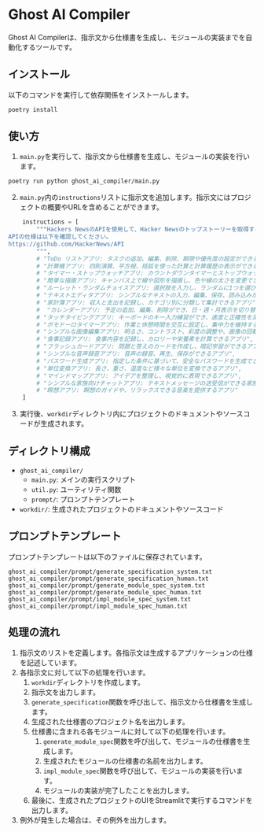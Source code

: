 # Ghost AI Compiler

Ghost AI Compilerは、指示文から仕様書を生成し、モジュールの実装までを自動化するツールです。

## インストール

以下のコマンドを実行して依存関係をインストールします。

```bash
poetry install
```

## 使い方

1. `main.py`を実行して、指示文から仕様書を生成し、モジュールの実装を行います。

```bash
poetry run python ghost_ai_compiler/main.py
```

2. `main.py`内の`instructions`リストに指示文を追加します。指示文にはプロジェクトの概要やURLを含めることができます。

```python:ghost_ai_compiler/main.py
    instructions = [
        """Hackers NewsのAPIを使用して、Hacker Newsのトップストーリーを取得するアプリ
APIの仕様は以下を確認してください。
https://github.com/HackerNews/API
        """,
        # "ToDo リストアプリ: タスクの追加、編集、削除、期限や優先度の設定ができるアプリ",
        # "計算機アプリ: 四則演算、平方根、括弧を使った計算と計算履歴の表示ができるアプリ。",
        # "タイマー・ストップウォッチアプリ: カウントダウンタイマーとストップウォッチ機能を持ち、複数のタイマーを同時に設定できるアプリ",
        # "簡単な描画アプリ: キャンバス上で線や図形を描画し、色や線の太さを変更できるアプリ",
        # "ルーレット・ランダムチョイスアプリ: 選択肢を入力し、ランダムに1つを選び、重みづけもできるアプリ",
        # "テキストエディタアプリ: シンプルなテキストの入力、編集、保存、読み込みができるアプリ",
        # "家計簿アプリ: 収入と支出を記録し、カテゴリ別に分類して集計できるアプリ",
        #  "カレンダーアプリ: 予定の追加、編集、削除ができ、日・週・月表示を切り替えられるアプリ",
        # "タッチタイピングアプリ: キーボードのキー入力練習ができ、速度と正確性を測定できるアプリ",
        # "ポモドーロタイマーアプリ: 作業と休憩時間を交互に設定し、集中力を維持するためのアプリ",
        # "シンプルな画像編集アプリ: 明るさ、コントラスト、彩度の調整や、画像の回転、トリミングができるアプリ",
        # "食事記録アプリ: 食事内容を記録し、カロリーや栄養素を計算できるアプリ",
        # "フラッシュカードアプリ: 問題と答えのカードを作成し、暗記学習ができるアプリ",
        # "シンプルな音声録音アプリ: 音声の録音、再生、保存ができるアプリ",
        # "パスワード生成アプリ: 指定した条件に基づいて、安全なパスワードを生成できるアプリ",
        # "単位変換アプリ: 長さ、重さ、温度など様々な単位を変換できるアプリ",
        # "マインドマップアプリ: アイデアを整理し、視覚的に表現できるアプリ",
        # "シンプルな家族向けチャットアプリ: テキストメッセージの送受信ができる家族向けのアプリ",
        # "瞑想アプリ: 瞑想のガイドや、リラックスできる音楽を提供するアプリ"
    ]
```

3. 実行後、`workdir`ディレクトリ内にプロジェクトのドキュメントやソースコードが生成されます。

## ディレクトリ構成

- `ghost_ai_compiler/`
  - `main.py`: メインの実行スクリプト
  - `util.py`: ユーティリティ関数
  - `prompt/`: プロンプトテンプレート
- `workdir/`: 生成されたプロジェクトのドキュメントやソースコード

## プロンプトテンプレート

プロンプトテンプレートは以下のファイルに保存されています。

```plaintext
ghost_ai_compiler/prompt/generate_specification_system.txt
ghost_ai_compiler/prompt/generate_specification_human.txt
ghost_ai_compiler/prompt/generate_module_spec_system.txt
ghost_ai_compiler/prompt/generate_module_spec_human.txt
ghost_ai_compiler/prompt/impl_module_spec_system.txt
ghost_ai_compiler/prompt/impl_module_spec_human.txt
```

## 処理の流れ


1. 指示文のリストを定義します。各指示文は生成するアプリケーションの仕様を記述しています。
2. 各指示文に対して以下の処理を行います。
    1. `workdir`ディレクトリを作成します。
    2. 指示文を出力します。
    3. `generate_specification`関数を呼び出して、指示文から仕様書を生成します。
    4. 生成された仕様書のプロジェクト名を出力します。
    5. 仕様書に含まれる各モジュールに対して以下の処理を行います。
        1. `generate_module_spec`関数を呼び出して、モジュールの仕様書を生成します。
        2. 生成されたモジュールの仕様書の名前を出力します。
        3. `impl_module_spec`関数を呼び出して、モジュールの実装を行います。
        4. モジュールの実装が完了したことを出力します。
    6. 最後に、生成されたプロジェクトのUIをStreamlitで実行するコマンドを出力します。
3. 例外が発生した場合は、その例外を出力します。

